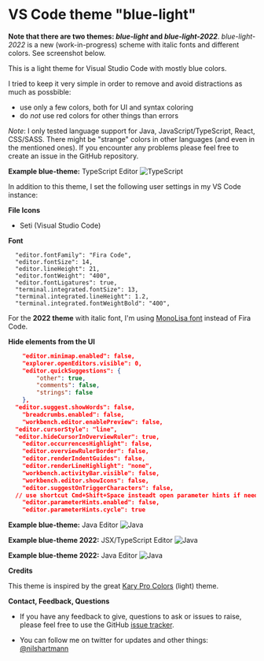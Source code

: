 # VS Code theme "blue-light"

**Note that there are two themes: _blue-light_
and _blue-light-2022_**. _blue-light-2022_ is a
new (work-in-progress) scheme with italic fonts and different colors. See screenshot below.

This is a light theme for Visual Studio Code with mostly
blue colors.

I tried to keep it very simple in order to remove and avoid distractions as much as possbible:

- use only a few colors, both for UI and syntax coloring
- do _not_ use red colors for other things than errors

_Note_: I only tested language support for Java, JavaScript/TypeScript, React, CSS/SASS. There might be "strange" colors in other languages (and even in the mentioned ones). If you encounter any problems please feel free to create an issue in the GitHub repository.

**Example blue-theme:** TypeScript Editor
![TypeScript](https://raw.githubusercontent.com/nilshartmann/vscode-blue-light-theme/master/screenshot_01.png)

In addition to this theme, I set the following user settings in my VS Code instance:

**File Icons**

- Seti (Visual Studio Code)

**Font**

```
  "editor.fontFamily": "Fira Code",
  "editor.fontSize": 14,
  "editor.lineHeight": 21,
  "editor.fontWeight": "400",
  "editor.fontLigatures": true,
  "terminal.integrated.fontSize": 13,
  "terminal.integrated.lineHeight": 1.2,
  "terminal.integrated.fontWeightBold": "400",
```

For the **2022 theme** with italic font, I'm using
[MonoLisa font](https://www.monolisa.dev/) instead of Fira Code.

**Hide elements from the UI**

```json
	"editor.minimap.enabled": false,
	"explorer.openEditors.visible": 0,
	"editor.quickSuggestions": {
		"other": true,
		"comments": false,
		"strings": false
	},
  "editor.suggest.showWords": false,
	"breadcrumbs.enabled": false,
	"workbench.editor.enablePreview": false,
  "editor.cursorStyle": "line",
  "editor.hideCursorInOverviewRuler": true,
	"editor.occurrencesHighlight": false,
	"editor.overviewRulerBorder": false,
	"editor.renderIndentGuides": false,
	"editor.renderLineHighlight": "none",
	"workbench.activityBar.visible": false,
	"workbench.editor.showIcons": false,
	"editor.suggestOnTriggerCharacters": false,
  // use shortcut Cmd+Shift+Space insteadt open parameter hints if needed
	"editor.parameterHints.enabled": false,
	"editor.parameterHints.cycle": true
```

**Example blue-theme:** Java Editor
![Java](https://raw.githubusercontent.com/nilshartmann/vscode-blue-light-theme/master/screenshot_02-java.png)

**Example blue-theme 2022:** JSX/TypeScript Editor
![Java](https://raw.githubusercontent.com/nilshartmann/vscode-blue-light-theme/master/screenshot-2022-tsx.png)

**Example blue-theme 2022:** Java Editor
![Java](https://raw.githubusercontent.com/nilshartmann/vscode-blue-light-theme/master/screenshot-2022-java.png)

**Credits**

This theme is inspired by the great [Kary Pro Colors](https://marketplace.visualstudio.com/items?itemName=karyfoundation.theme-karyfoundation-themes) (light) theme.

**Contact, Feedback, Questions**

- If you have any feedback to give, questions to ask or issues to raise, please feel free to use the GitHub [issue tracker](https://github.com/nilshartmann/vscode-blue-light-theme/issues).

- You can follow me on twitter for updates and other things: [@nilshartmann](https://twitter.com/nilshartmann)

